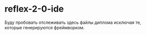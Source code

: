 # reflex-2-0-ide

Буду пробовать отслеживать здесь файлы диплома исключая те, которые генерируются фреймворком.